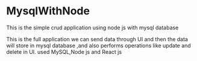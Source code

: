 # MysqlWithNode
This is the simple crud application using node js with mysql database


This is the full application we can send data through UI and then the data will store in mysql database ,and also performs operations like update and delete in UI.
used  MySQL,Node js and React js

